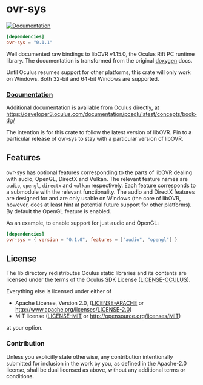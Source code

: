 # ovr-sys

[![Documentation](https://docs.rs/ovr-sys/badge.svg)](https://docs.rs/ovr-sys)

```toml
[dependencies]
ovr-sys = "0.1.1"
```

Well documented raw bindings to libOVR v1.15.0, the Oculus Rift PC runtime library.
The documentation is transformed from the original [doxygen](www.doxygen.org) docs.

Until Oculus resumes support for other platforms, this crate will only work on Windows.
Both 32-bit and 64-bit Windows are supported.

### [Documentation](https://docs.rs/ovr-sys)

Additional documentation is available from Oculus directly,
at https://developer3.oculus.com/documentation/pcsdk/latest/concepts/book-dg/

The intention is for this crate to follow the latest version of libOVR.
Pin to a particular release of ovr-sys to stay with a particular version of libOVR.

## Features

ovr-sys has optional features corresponding to the parts of libOVR dealing with 
audio, OpenGL, DirectX and Vulkan. The relevant feature names are
`audio`, `opengl`, `directx` and `vulkan` respectively. Each feature corresponds to a submodule 
with the relevant functionality. The audio and DirectX features are designed for and are 
only usable on Windows (the core of libOVR, however, does at least hint at potential 
future support for other platforms). By default the OpenGL feature is enabled.

As an example, to enable support for just audio and OpenGL:

```toml
[dependencies]
ovr-sys = { version = "0.1.0", features = ["audio", "opengl"] }
```

## License

The lib directory redistributes Oculus static libraries and its contents are licensed under 
the terms of the Oculus SDK License ([LICENSE-OCULUS](LICENSE-OCULUS)).

Everything else is licensed under either of

 * Apache License, Version 2.0, ([LICENSE-APACHE](LICENSE-APACHE) or
   http://www.apache.org/licenses/LICENSE-2.0)
 * MIT license ([LICENSE-MIT](LICENSE-MIT) or
   http://opensource.org/licenses/MIT)

at your option.

### Contribution

Unless you explicitly state otherwise, any contribution intentionally submitted
for inclusion in the work by you, as defined in the Apache-2.0 license, shall be
dual licensed as above, without any additional terms or conditions.